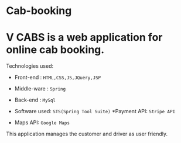 # Cab-booking

# V CABS is a web application for online cab booking.

Technologies used:
* Front-end : `HTML,CSS,JS,JQuery,JSP`
* Middle-ware : `Spring`
* Back-end : `MySql`

* Software used: `STS(Spring Tool Suite)`
*Payment API: `Stripe API`
* Maps API: `Google Maps`

This application manages the customer and driver as user friendly.
